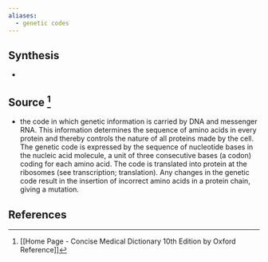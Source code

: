 ```yaml
---
aliases:
  - genetic codes
---
```

## Synthesis
- 
## Source [^1]
- the code in which genetic information is carried by DNA and messenger RNA. This information determines the sequence of amino acids in every protein and thereby controls the nature of all proteins made by the cell. The genetic code is expressed by the sequence of nucleotide bases in the nucleic acid molecule, a unit of three consecutive bases (a codon) coding for each amino acid. The code is translated into protein at the ribosomes (see transcription; translation). Any changes in the genetic code result in the insertion of incorrect amino acids in a protein chain, giving a mutation.
## References

[^1]: [[Home Page - Concise Medical Dictionary 10th Edition by Oxford Reference]]